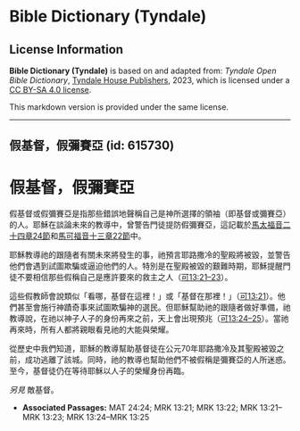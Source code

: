 # Bible Dictionary (Tyndale)

## License Information

**Bible Dictionary (Tyndale)** is based on and adapted from: _Tyndale Open Bible Dictionary_, [Tyndale House Publishers](https://tyndaleopenresources.com/), 2023, which is licensed under a [CC BY-SA 4.0 license](https://creativecommons.org/licenses/by-sa/4.0/legalcode.en).

This markdown version is provided under the same license.



--------------------------------

## 假基督，假彌賽亞 (id: 615730)

假基督，假彌賽亞
========

假基督或假彌賽亞是指那些錯誤地聲稱自己是神所選擇的領袖（即基督或彌賽亞）的人。耶穌在談論未來的教導中，曾警告門徒提防假彌賽亞，這記載於[馬太福音二十四章24節](https://ref.ly/Matt24:24)和[馬可福音十三章22節](https://ref.ly/Mark13:22)中。

耶穌教導祂的跟隨者有關未來將發生的事，祂預言耶路撒冷的聖殿將被毀，並警告他們會遇到試圖欺騙或逼迫他們的人。特別是在聖殿被毀的艱難時期，耶穌提醒門徒不要相信那些假稱自己是應許要來的救主之人（[可13:21–23](https://ref.ly/Mark13:21-Mark13:23)）。

這些假教師會說類似「看哪，基督在這裡！」或「基督在那裡！」（[可13:21](https://ref.ly/Mark13:21)）。他們甚至會施行神蹟奇事來試圖欺騙神的選民。但耶穌幫助祂的跟隨者做好準備，祂教導說，在祂以神子人子的身份再來之前，天上會出現預兆（[可13:24–25](https://ref.ly/Mark13:24-Mark13:25)）。當祂再來時，所有人都將親眼看見祂的大能與榮耀。

從歷史中我們知道，耶穌的教導幫助基督徒在公元70年耶路撒冷及其聖殿被毀之前，成功逃離了該城。同時，祂的教導也幫助他們不被假稱是彌賽亞的人所迷惑。至今，基督徒仍在等待耶穌以人子的榮耀身份再臨。

*另見* 敵基督。

* **Associated Passages:** MAT 24:24; MRK 13:21; MRK 13:22; MRK 13:21–MRK 13:23; MRK 13:24–MRK 13:25

